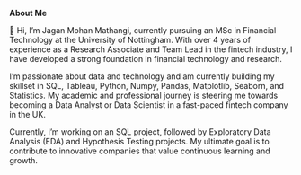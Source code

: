 **About Me**

👋 Hi, I’m Jagan Mohan Mathangi, currently pursuing an MSc in Financial Technology at the University of Nottingham. With over 4 years of experience as a Research Associate and Team Lead in the fintech industry, I have developed a strong foundation in financial technology and research.

I’m passionate about data and technology and am currently building my skillset in SQL, Tableau, Python, Numpy, Pandas, Matplotlib, Seaborn, and Statistics. My academic and professional journey is steering me towards becoming a Data Analyst or Data Scientist in a fast-paced fintech company in the UK.

Currently, I’m working on an SQL project, followed by Exploratory Data Analysis (EDA) and Hypothesis Testing projects. My ultimate goal is to contribute to innovative companies that value continuous learning and growth.



<!---
Jaganmathangi/Jaganmathangi is a ✨ special ✨ repository because its `README.md` (this file) appears on your GitHub profile.
You can click the Preview link to take a look at your changes.
--->
